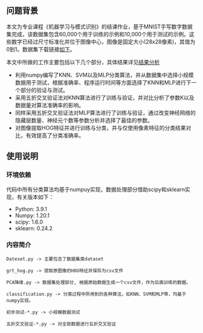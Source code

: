 ## 问题背景
本文为专业课程《机器学习与模式识别》的结课作业，基于MNIST手写数字数据集完成，该数据集包含60,000个用于训练的示例和10,000个用于测试的示例。这些数字已经过尺寸标准化并位于图像中心，图像是固定大小(28x28像素)，其值为0到1。数据集下载链接[如下]( https://openml.org/search?type=data&status=active&id=554)。

本文中所做的工作主要包括以下几个部分，具体结果详见[结果分析](./%E7%BB%93%E6%9E%9C%E5%88%86%E6%9E%90.md)

- 利用numpy编写了KNN、SVM以及MLP分类算法，并从数据集中选择小规模数据用于测试，根据准确率、程序运行时间等方面选择了KNN和MLP进行下一个部分的验证与测试。
- 采用五折交叉验证法对KNN算法进行了训练与验证，并对比分析了参数K以及数据量对算法准确率的影响。
- 同样采用五折交叉验证法对MLP算法进行了训练与验证，通过改变神经网络的隐藏层数量、神经元个数等参数分析并选择了最佳的参数。
- 对图像提取HOG特征并进行训练与分类，并与仅使用像素特征的分类结果对比，有效提高了分类准确率。

## 使用说明

### 环境依赖

代码中所有分类算法均基于numpuy实现，数据处理部分借助scipy和sklearn实现，有关版本如下：
- Python: 3.9.1
- Numpy: 1.20.1
- scipy: 1.6.0
- sklearn: 0.24.2

### 内容简介

```
Dateset.py -> 主要包含了数据集类dataset
```
```
grt_hog.py -> 提取原图像的HOG特征并保存为csv文件
```
```
PCA降维.py -> 数据集处理部分, 根据原始数据生成一个csv文件，作为后面训练的数据。
```
```
classification.py -> 分类过程中所用到的各种算法，如KNN、SVM和MLP等，均基于numpy实现。
```
```
初步测试-*.py -> 小规模数据测试
```
```
五折交叉验证-*.py -> 对全部数据进行五折交叉验证
```